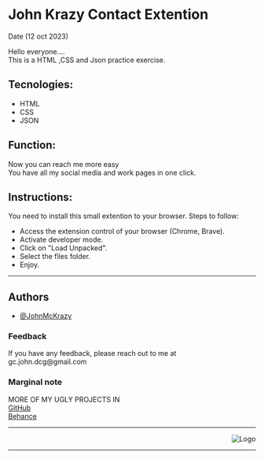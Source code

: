 <h1>John Krazy Contact Extention</h1>
Date (12 oct 2023)
<br>

Hello everyone....
<br>
This is a HTML ,CSS and Json practice exercise.
<br>

<h2>Tecnologies:</h2>

-   HTML
-   CSS
-   JSON

<h2>Function:</h2>

Now you can reach me more easy<br>
You have all my social media and work pages in one click.

<h2>Instructions:</h2>

You need to install this small extention to your browser.
Steps to follow:

-   Access the extension control of your browser (Chrome, Brave).
-   Activate developer mode.
-   Click on "Load Unpacked".
-   Select the files folder.
-   Enjoy.
<hr>

## Authors

-   [@JohnMcKrazy](https://github.com/JohnMcKrazy/)

### Feedback

<p>If you have any feedback, please reach out to me at gc.john.dcg@gmail.com</p>

### Marginal note

<p>MORE OF MY UGLY PROJECTS IN<br>
<a href="https://github.com/JohnMcKrazy">GitHub<a><br>
 <a href="https://www.behance.net/jg_john_design">Behance<a></p>
<hr>
<div align="right">

![Logo](https://i.ibb.co/Wv7LV2Q/JOHN-K-LOGO-NEGATIVO.png)

  </div>
  <hr>
